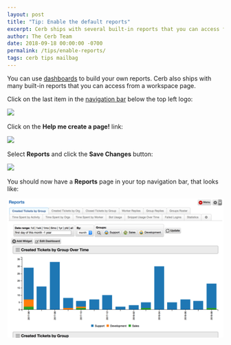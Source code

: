 ```yaml
---
layout: post
title: "Tip: Enable the default reports"
excerpt: Cerb ships with several built-in reports that you can access from a workspace page.
author: The Cerb Team
date: 2018-09-18 00:00:00 -0700
permalink: /tips/enable-reports/
tags: cerb tips mailbag
---
```


You can use [dashboards](/docs/dashboards/) to build your own reports.  Cerb also ships with many built-in reports that you can access from a workspace page.

Click on the last item in the [navigation bar](/docs/navigation/) below the top left logo:

<div class="cerb-screenshot">
<img src="/assets/images/tips/enable-reports/navbar-add.png" class="screenshot">
</div>

Click on the **Help me create a page!** link:

<div class="cerb-screenshot">
<img src="/assets/images/tips/enable-reports/help-me.png" class="screenshot">
</div>

Select **Reports** and click the **Save Changes** button:

<div class="cerb-screenshot">
<img src="/assets/images/tips/enable-reports/wizard.png" class="screenshot">
</div>

You should now have a **Reports** page in your top navigation bar, that looks like:

<div class="cerb-screenshot">
<img src="/assets/images/tips/enable-reports/reports.png" class="screenshot">
</div>

